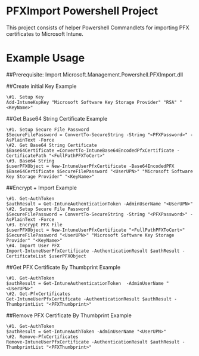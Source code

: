 # PFXImport Powershell Project

This project consists of helper Powershell Commandlets for importing PFX certificates to Microsoft Intune.

# Example Usage

##Prerequisite:
	Import Microsoft.Management.Powershell.PFXImport.dll

##Create initial Key Example

	\#1. Setup Key
	Add-IntuneKspKey "Microsoft Software Key Storage Provider" "RSA" "<KeyName>"
	
##Get Base64 String Certificate Example

	\#1. Setup Secure File Password
	$SecureFilePassword = ConvertTo-SecureString -String "<PFXPassword>" -AsPlainText -Force
	\#2. Get Base64 String Certificate
	$Base64Certificate =ConvertTo-IntuneBase64EncodedPfxCertificate -CertificatePath "<FullPathPFXToCert>"
	\#3. Base64 String
	$userPFXObject = New-IntuneUserPfxCertificate -Base64EncodedPFX $Base64Certificate $SecureFilePassword "<UserUPN>" "Microsoft Software Key Storage Provider" "<KeyName>"
	

##Encrypt + Import Example

	\#1. Get-AuthToken
	$authResult = Get-IntuneAuthenticationToken -AdminUserName "<UserUPN>"
	\#2. Setup Secure File Password
	$SecureFilePassword = ConvertTo-SecureString -String "<PFXPassword>" -AsPlainText -Force
	\#3. Encrypt PFX File
	$userPFXObject = New-IntuneUserPfxCertificate "<FullPathPFXToCert>" $SecureFilePassword "<UserUPN>" "Microsoft Software Key Storage Provider" "<KeyName>"
	\#4. Import User PFX
	Import-IntuneUserPfxCertificate -AuthenticationResult $authResult -CertificateList $userPFXObject
	
##Get PFX Certificate By Thumbprint Example

	\#1. Get-AuthToken
	$authResult = Get-IntuneAuthenticationToken  -AdminUserName "<UserUPN>"
	\#2. Get-PfxCertificates
	Get-IntuneUserPfxCertificate -AuthenticationResult $authResult -ThumbprintList "<PFXThumbprint>"


##Remove PFX Certificate By Thumbprint Example

	\#1. Get-AuthToken
	$authResult = Get-IntuneAuthToken -AdminUserName "<UserUPN>"
	\#2. Remove-PfxCertificates
	Remove-IntuneUserPfxCertificate -AuthenticationResult $authResult -ThumbprintList "<PFXThumbprint>"
